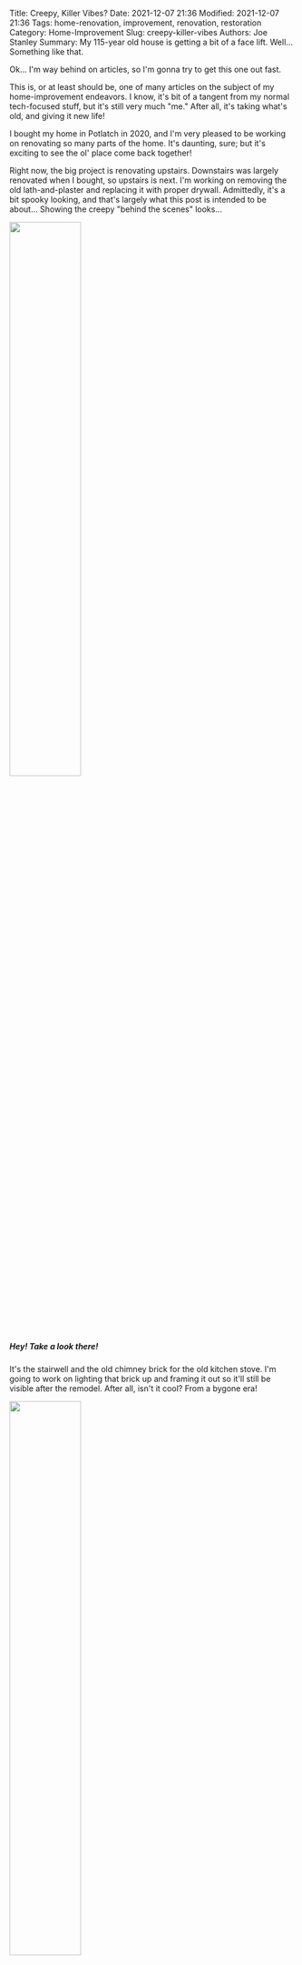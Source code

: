 Title: Creepy, Killer Vibes?
Date: 2021-12-07 21:36
Modified: 2021-12-07 21:36
Tags: home-renovation, improvement, renovation, restoration
Category: Home-Improvement
Slug: creepy-killer-vibes
Authors: Joe Stanley
Summary: My 115-year old house is getting a bit of a face lift. Well... Something like that.


Ok... I'm way behind on articles, so I'm gonna try to get this one out fast.

This is, or at least should be, one of many articles on the subject of my home-improvement endeavors. I know, it's bit of a tangent
from my normal tech-focused stuff, but it's still very much "me." After all, it's taking what's old, and giving it new life!

I bought my home in Potlatch in 2020, and I'm very pleased to be working on renovating so many parts of the home. It's daunting, sure;
but it's exciting to see the ol' place come back together!

Right now, the big project is renovating upstairs. Downstairs was largely renovated when I bought, so upstairs is next. I'm working on
removing the old lath-and-plaster and replacing it with proper drywall. Admittedly, it's a bit spooky looking, and that's largely what
this post is intended to be about... Showing the creepy "behind the scenes" looks...

<img src="{attach}/images/home-improvement/20211115_004428524_iOS.png" style="width: 50%;">

##### Hey! Take a look there!

It's the stairwell and the old chimney brick for the old kitchen stove. I'm going to work on lighting that brick up and framing it out
so it'll still be visible after the remodel. After all, isn't it cool? From a bygone era!

<img src="{attach}/images/home-improvement/20211115_004436243_iOS.jpg" style="width: 50%;">

##### I've even got a helper!

Look very closely, you'll see a companion who *thinks* he's helping. Let's not tell him, hmm?

This is a look around the master bedroom, and a look through what will become the bedroom wall. As I write, there's now some Sheetrock
hung here, but there's more to be done!

<img src="{attach}/images/home-improvement/20211115_004449997_iOS.jpg" style="width: 100%;">

Lastly, here's a look at the closet, and back out into the hallway upstairs. This helps tie a few of the previous pictures together.

<img src="{attach}/images/home-improvement/20211115_004454965_iOS.jpg" style="width: 50%;">

Hopefully I'll keep on it, and provide some more updates as more transpires!
